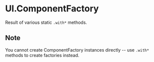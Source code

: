 # UI.ComponentFactory
<!-- seeAlso: UI.Component.with -->

Result of various static `.with*` methods.

## Note
<!-- type: note -->

You cannot create ComponentFactory instances directly -- use `.with*` methods to create factories instead.
